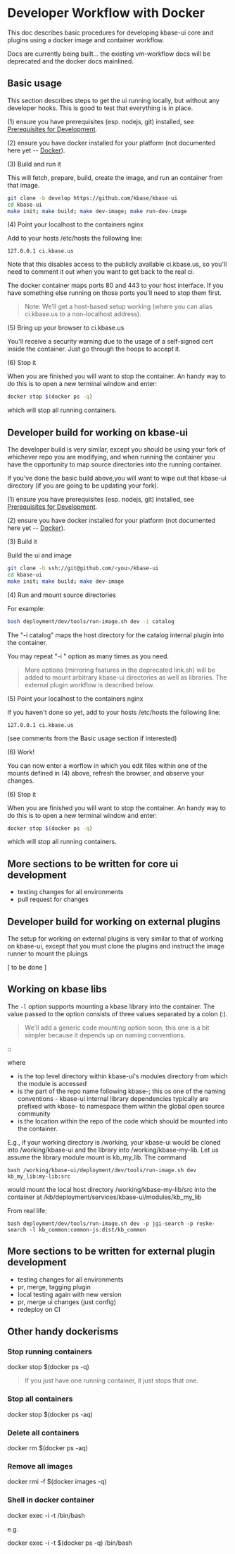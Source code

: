 # Developer Workflow with Docker

This doc describes basic procedures for developing kbase-ui core and plugins using a docker image and container workflow.

Docs are currently being built... the existing vm-workflow docs will be deprecated and the docker docs mainlined.

## Basic usage

This section describes steps to get the ui running locally, but without any developer hooks. This is good to test that everything is in place.

(1) ensure you have prerequisites (esp. nodejs, git) installed, see [Prerequisites for Development](development-prerequisites.md).

(2) ensure you have docker installed for your platform (not documented here yet -- [Docker](https://www.docker.com)).

(3) Build and run it

This will fetch, prepare, build, create the image, and run an container from that image.

```bash
git clone -b develop https://github.com/kbase/kbase-ui
cd kbase-ui
make init; make build; make dev-image; make run-dev-image
```

(4) Point your localhost to the containers nginx

Add to your hosts /etc/hosts the following line:

```
127.0.0.1 ci.kbase.us
```

Note that this disables access to the publicly available ci.kbase.us, so you'll need to comment it out when you want to get back to the real ci.

The docker container maps ports 80 and 443 to your host interface. If you have something else running on those ports you'll need to stop them first.

> Note: We'll get a host-based setup working (where you can alias ci.kbase.us to a non-localhost address).

(5) Bring up your browser to ci.kbase.us

You'll receive a security warning due to the usage of a self-signed cert inside the container. Just go through the hoops to accept it.

(6) Stop it

When you are finished you will want to stop the container. An handy way to do this is to open a new terminal window and enter:

```bash
docker stop $(docker ps -q)
```

which will stop all running containers.



## Developer build for working on kbase-ui

The developer build is very similar, except you should be using your fork of whichever repo you are modifying, and when running the container you have the opportunity to map source directories into the running container.

If you've done the basic build above,you will want to wipe out that kbase-ui directory (if you are going to be updating your fork).

(1) ensure you have prerequisites (esp. nodejs, git) installed, see [Prerequisites for Development](development-prerequisites.md).

(2) ensure you have docker installed for your platform (not documented here yet -- [Docker](https://www.docker.com)).

(3) Build it

Build the ui and image

```bash
git clone -b ssh://git@github.com/<you>/kbase-ui
cd kbase-ui
make init; make build; make dev-image
```

(4) Run and mount source directories

For example:

```bash
bash deployment/dev/tools/run-image.sh dev -i catalog
```

The "-i catalog" maps the host directory for the catalog internal plugin into the container.

You may repeat "-i <plugin>" option as many times as you need.

> More options (mirroring features in the deprecated link.sh) will be added to mount arbitrary kbase-ui directories as well as libraries. The external plugin workflow is described below.

(5) Point your localhost to the containers nginx

If you haven't done so yet, add to your hosts /etc/hosts the following line:

```
127.0.0.1 ci.kbase.us
```

(see comments from the Basic usage section if interested)

(6) Work!

You can now enter a worflow in which you edit files within one of the mounts defined in (4) above, refresh the browser, and observe your changes.

(6) Stop it

When you are finished you will want to stop the container. An handy way to do this is to open a new terminal window and enter:

```bash
docker stop $(docker ps -q)
```

which will stop all running containers.

## More sections to be written for core ui development

- testing changes for all environments
- pull request for changes


## Developer build for working on external plugins

The setup for working on external plugins is very similar to that of working on kbase-ui, except that you must clone the plugins and instruct the image runner to mount the pluings

[ to be done ]

## Working on kbase libs

The ```-l``` option supports mounting a kbase library into the container. The value passed to the option consists of three values separated by a colon (:).

> We'll add a generic code mounting option soon; this one is a bit simpler because it depends up on naming conventions.

<module mount point>:<library name>:<path within repo>

where

- <module mount point> is the top level directory within kbase-ui's modules directory from which the module is accessed
- <library name> is the part of the repo name following kbase-; this os one of the naming conventions - kbase-ui internal library dependencies typically are prefixed with kbase- to namespace them within the global open source community
- <path within repo> is the location within the repo of the code which should be mounted into the container.

E.g., if your working directory is /working, your kbase-ui would be cloned into /working/kbase-ui and the library into /working/kbase-my-lib. Let us assume the library module mount is kb_my_lib. The command

```
bash /working/kbase-ui/deployment/dev/tools/run-image.sh dev kb_my_lib:my-lib:src
```

would mount the local host directory /working/kbase-my-lib/src into the container at /kb/deployment/services/kbase-ui/modules/kb_my_lib


From real life:

```
bash deployment/dev/tools/run-image.sh dev -p jgi-search -p reske-search -l kb_common:common-js:dist/kb_common
```

## More sections to be written for external plugin development

- testing changes for all environments
- pr, merge, tagging plugin
- local testing again with new version
- pr, merge ui changes (just config)
- redeploy on CI

## Other handy dockerisms


### Stop running containers

docker stop $(docker ps -q)

> If you just have one running container, it just stops that one.

### Stop all containers

docker stop $(docker ps -aq)


### Delete all containers

docker rm $(docker ps -aq)

### Remove all images

docker rmi -f $(docker images -q)

### Shell in docker container

docker exec -i -t <containerid> /bin/bash

e.g.

docker exec -i -t $(docker ps -q) /bin/bash
